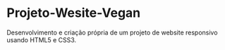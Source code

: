 # Projeto-Wesite-Vegan
 Desenvolvimento e criação própria de um projeto de website responsivo usando HTML5 e CSS3.
